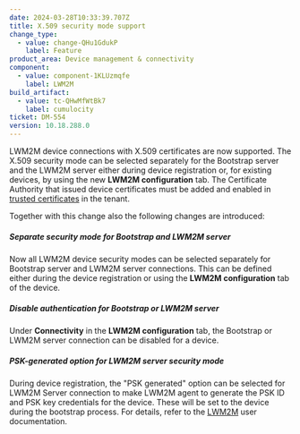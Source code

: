 ```yaml
---
date: 2024-03-28T10:33:39.707Z
title: X.509 security mode support
change_type:
  - value: change-QHu1GdukP
    label: Feature
product_area: Device management & connectivity
component:
  - value: component-1KLUzmqfe
    label: LWM2M
build_artifact:
  - value: tc-QHwMfWtBk7
    label: cumulocity
ticket: DM-554
version: 10.18.288.0
---
```

LWM2M device connections with X.509 certificates are now supported.
The X.509 security mode can be selected separately for the Bootstrap server and the LWM2M server either during device registration or, for existing devices, by using the new **LWM2M configuration** tab.
The Certificate Authority that issued device certificates must be added and enabled in [trusted certificates](https://cumulocity.com/docs/device-management-application/managing-device-data/#managing-trusted-certificates) in the tenant.

Together with this change also the following changes are introduced:

##### Separate security mode for Bootstrap and LWM2M server

Now all LWM2M device security modes can be selected separately for Bootstrap server and LWM2M server connections. This can be defined either during the device registration or using the **LWM2M configuration** tab of the device.

##### Disable authentication for Bootstrap or LWM2M server

Under **Connectivity** in the **LWM2M configuration** tab, the Bootstrap or LWM2M server connection can be disabled for a device.

##### PSK-generated option for LWM2M server security mode

During device registration, the "PSK generated" option can be selected for LWM2M Server connection to make LWM2M agent to generate the PSK ID and PSK key credentials for the device. These will be set to the device during the bootstrap process.
For details, refer to the [LWM2M](https://cumulocity.com/docs/protocol-integration/lwm2m/) user documentation.
